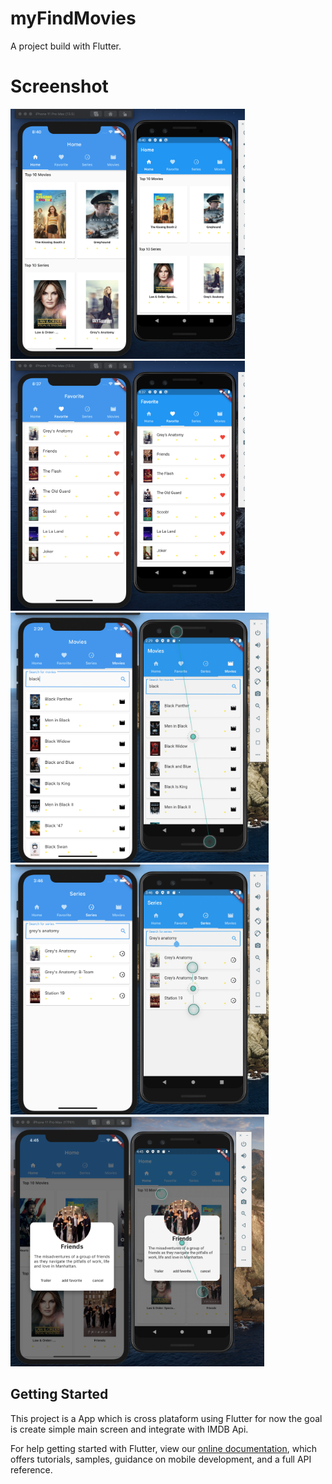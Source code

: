 # myFindMovies

A project build with Flutter.

# Screenshot
<img src="/screenshot/main.png" height="400px"/> 
<img src="/screenshot/second_image.png" height="400px"/>
<img src="/screenshot/movies.png" height="400px"/>  
<img src="/screenshot/series.png" height="400px"/> 
<img src="/screenshot/details.png" height="400px"/>   

## Getting Started

This project is a App which is cross plataform using Flutter for now the goal is create simple main screen and integrate with IMDB Api.


For help getting started with Flutter, view our
[online documentation](https://flutter.dev/docs), which offers tutorials,
samples, guidance on mobile development, and a full API reference.
